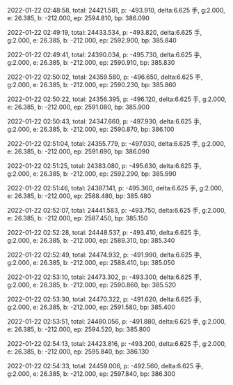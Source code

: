 2022-01-22 02:48:58, total: 24421.581, p: -493.910, delta:6.625 手, g:2.000, e: 26.385, b: -212.000, ep: 2594.810, bp: 386.090

2022-01-22 02:49:19, total: 24433.534, p: -493.820, delta:6.625 手, g:2.000, e: 26.385, b: -212.000, ep: 2592.900, bp: 385.840

2022-01-22 02:49:41, total: 24390.034, p: -495.730, delta:6.625 手, g:2.000, e: 26.385, b: -212.000, ep: 2590.910, bp: 385.830

2022-01-22 02:50:02, total: 24359.580, p: -496.650, delta:6.625 手, g:2.000, e: 26.385, b: -212.000, ep: 2590.230, bp: 385.860

2022-01-22 02:50:22, total: 24356.395, p: -496.120, delta:6.625 手, g:2.000, e: 26.385, b: -212.000, ep: 2591.080, bp: 385.900

2022-01-22 02:50:43, total: 24347.660, p: -497.930, delta:6.625 手, g:2.000, e: 26.385, b: -212.000, ep: 2590.870, bp: 386.100

2022-01-22 02:51:04, total: 24355.779, p: -497.030, delta:6.625 手, g:2.000, e: 26.385, b: -212.000, ep: 2591.690, bp: 386.090

2022-01-22 02:51:25, total: 24383.080, p: -495.630, delta:6.625 手, g:2.000, e: 26.385, b: -212.000, ep: 2592.290, bp: 385.990

2022-01-22 02:51:46, total: 24387.141, p: -495.360, delta:6.625 手, g:2.000, e: 26.385, b: -212.000, ep: 2588.480, bp: 385.480

2022-01-22 02:52:07, total: 24441.583, p: -493.750, delta:6.625 手, g:2.000, e: 26.385, b: -212.000, ep: 2587.450, bp: 385.150

2022-01-22 02:52:28, total: 24448.537, p: -493.410, delta:6.625 手, g:2.000, e: 26.385, b: -212.000, ep: 2589.310, bp: 385.340

2022-01-22 02:52:49, total: 24474.932, p: -491.990, delta:6.625 手, g:2.000, e: 26.385, b: -212.000, ep: 2588.410, bp: 385.050

2022-01-22 02:53:10, total: 24473.302, p: -493.300, delta:6.625 手, g:2.000, e: 26.385, b: -212.000, ep: 2590.860, bp: 385.520

2022-01-22 02:53:30, total: 24470.322, p: -491.620, delta:6.625 手, g:2.000, e: 26.385, b: -212.000, ep: 2591.580, bp: 385.400

2022-01-22 02:53:51, total: 24480.056, p: -491.880, delta:6.625 手, g:2.000, e: 26.385, b: -212.000, ep: 2594.520, bp: 385.800

2022-01-22 02:54:13, total: 24423.816, p: -493.200, delta:6.625 手, g:2.000, e: 26.385, b: -212.000, ep: 2595.840, bp: 386.130

2022-01-22 02:54:33, total: 24459.006, p: -492.560, delta:6.625 手, g:2.000, e: 26.385, b: -212.000, ep: 2597.840, bp: 386.300